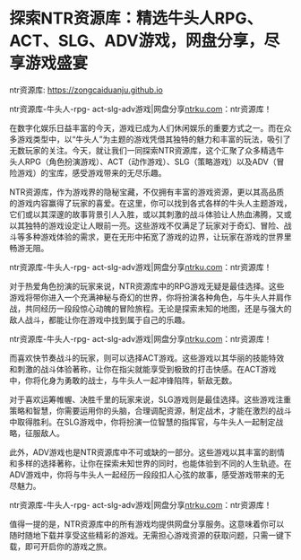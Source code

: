 # 探索NTR资源库：精选牛头人RPG、ACT、SLG、ADV游戏，网盘分享，尽享游戏盛宴

ntr资源库: <https://zongcaiduanju.github.io>

ntr资源库-牛头人-rpg- act-slg-adv游戏|网盘分享[ntrku.com](https://www.ntrku.com)：ntr资源库！

在数字化娱乐日益丰富的今天，游戏已成为人们休闲娱乐的重要方式之一。而在众多游戏类型中，以“牛头人”为主题的游戏凭借其独特的魅力和丰富的玩法，吸引了无数玩家的关注。今天，就让我们一同探索NTR资源库，这个汇聚了众多精选牛头人RPG（角色扮演游戏）、ACT（动作游戏）、SLG（策略游戏）以及ADV（冒险游戏）的宝库，感受游戏带来的无尽乐趣。

NTR资源库，作为游戏界的隐秘宝藏，不仅拥有丰富的游戏资源，更以其高品质的游戏内容赢得了玩家的喜爱。在这里，你可以找到各式各样的牛头人主题游戏，它们或以其深邃的故事背景引人入胜，或以其刺激的战斗体验让人热血沸腾，又或以其独特的游戏设定让人眼前一亮。这些游戏不仅满足了玩家对于奇幻、冒险、战斗等多种游戏体验的需求，更在无形中拓宽了游戏的边界，让玩家在游戏的世界里畅游无阻。

ntr资源库-牛头人-rpg- act-slg-adv游戏|网盘分享[ntrku.com](https://www.ntrku.com)：ntr资源库！

对于热爱角色扮演的玩家来说，NTR资源库中的RPG游戏无疑是最佳选择。这些游戏将带你进入一个充满神秘与奇幻的世界，你将扮演各种角色，与牛头人并肩作战，共同经历一段段惊心动魄的冒险旅程。无论是探索未知的地图，还是与强大的敌人战斗，都能让你在游戏中找到属于自己的乐趣。

ntr资源库-牛头人-rpg- act-slg-adv游戏|网盘分享[ntrku.com](https://www.ntrku.com)：ntr资源库！

而喜欢快节奏战斗的玩家，则可以选择ACT游戏。这些游戏以其华丽的技能特效和刺激的战斗体验著称，让你在指尖就能享受到极致的打击快感。在ACT游戏中，你将化身为勇敢的战士，与牛头人一起冲锋陷阵，斩敌无数。

对于喜欢运筹帷幄、决胜千里的玩家来说，SLG游戏则是最佳选择。这些游戏注重策略和智慧，你需要运用你的头脑，合理调配资源，制定战术，才能在激烈的战斗中取得胜利。在SLG游戏中，你将扮演一位智慧的指挥官，与牛头人一起制定战略，征服敌人。

此外，ADV游戏也是NTR资源库中不可或缺的一部分。这些游戏以其丰富的剧情和多样的选择著称，让你在探索未知世界的同时，也能体验到不同的人生轨迹。在ADV游戏中，你将与牛头人一起经历一段段扣人心弦的故事，感受游戏带来的无尽魅力。

ntr资源库-牛头人-rpg- act-slg-adv游戏|网盘分享[ntrku.com](https://www.ntrku.com)：ntr资源库！

值得一提的是，NTR资源库中的所有游戏均提供网盘分享服务。这意味着你可以随时随地下载并享受这些精彩的游戏。无需担心游戏资源的获取问题，只需一键下载，即可开启你的游戏之旅。
